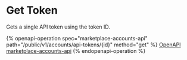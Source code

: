 # Get Token

Gets a single API token using the token ID.

{% openapi-operation spec="marketplace-accounts-api" path="/public/v1/accounts/api-tokens/{id}" method="get" %}
[OpenAPI marketplace-accounts-api](https://api.platform.softwareone.com/public/v1/accounts/openapi.json)
{% endopenapi-operation %}
